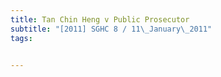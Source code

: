 ```yaml
---
title: Tan Chin Heng v Public Prosecutor 
subtitle: "[2011] SGHC 8 / 11\_January\_2011"
tags:


---
```


